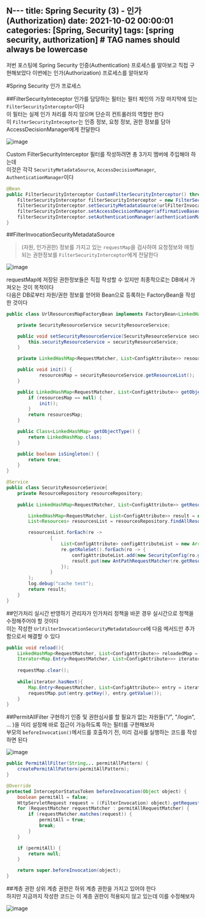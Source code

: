 N---
title: Spring Security (3) - 인가(Authorization)
date: 2021-10-02 00:00:01
categories: [Spring, Security]
tags: [spring security, authorization]     # TAG names should always be lowercase
---
저번 포스팅에 Spring Security 인증(Authentication) 프로세스를 알아보고 직접 구현해보았다
이번에는 인가(Authorization) 프로세스를 알아보자

#Spring Security 인가 프로세스

##FilterSecurityInteceptor
인가를 담당하는 필터는 필터 체인의 가장 마지막에 있는 ```FilterSecurityInterceptor```이다  
이 필터는 실제 인가 처리를 하지 않으며 단순히 컨트롤러의 역할만 한다  
이 ```FilterSecurityInteceptor```는 인증 정보, 요청 정보, 권한 정보를 담아 AccessDecisionManager에게 전달한다


![image](https://user-images.githubusercontent.com/46219687/135704566-5a89db0a-fc2a-4cce-81e8-9ef01050eaf5.png)

Custom FilterSecurityInterceptor 필터를 작성하려면 총 3가지 멤버에 주입해야 하는데  
이것은 각각 ```SecurityMetadataSource```, ```AccessDecisionManager```, ```AuthenticationManager```이다

```java
@Bean
public FilterSecurityInterceptor CustomFilterSecurityInterceptor() throws Exception{    
    FilterSecurityInterceptor filterSecurityInterceptor = new FilterSecurityInterceptor();
    filterSecurityInterceptor.setSecurityMetadataSource(urlFilterInvocationSecurityMetadataSource);
    filterSecurityInterceptor.setAccessDecisionManager(affirmativeBased());
    filterSecurityInterceptor.setAuthenticationManager(authenticationManagerBean());    
}
```
##FilterInvocationSecurityMetadataSource
> (자원, 인가권한) 정보를 가지고 있는 ```requestMap```을 검사하여 요청정보와 매칭되는 권한정보를 ```FilterSecurityInterceptor```에게 전달한다

![image](https://user-images.githubusercontent.com/46219687/135706857-e3fc9765-b977-490a-8aa7-48eccad418a4.png)

requestMap에 저장된 권한정보들은 직접 작성할 수 있지만 최종적으로는 DB에서 가져오는 것이 목적이다  
다음은 DB로부터 자원/권한 정보를 얻어와 Bean으로 등록하는 FactoryBean을 작성한 것이다

```java
public class UrlResourcesMapFactoryBean implements FactoryBean<LinkedHashMap<RequestMatcher, List<ConfigAttribute>>> {

    private SecurityResourceService securityResourceService;

    public void setSecurityResourceService(SecurityResourceService securityResourceService) {
        this.securityResourceService = securityResourceService;
    }

    private LinkedHashMap<RequestMatcher, List<ConfigAttribute>> resourcesMap;

    public void init() {
            resourcesMap = securityResourceService.getResourceList();
    }

    public LinkedHashMap<RequestMatcher, List<ConfigAttribute>> getObject() {
        if (resourcesMap == null) {
            init();
        }
        return resourcesMap;
    }

	public Class<LinkedHashMap> getObjectType() {
        return LinkedHashMap.class;
    }

    public boolean isSingleton() {
        return true;
    }
}
```

```java
@Service
public class SecurityResourceSerivce{
    private ResourceRepository resourceRepository;
    
    public LinkedHashMap<RequestMatcher, List<ConfigAttribute>> getResourceList() {

        LinkedHashMap<RequestMatcher, List<ConfigAttribute>> result = new LinkedHashMap<>();
        List<Resources> resourcesList = resourcesRepository.findAllResources();

        resourcesList.forEach(re ->
                {
                    List<ConfigAttribute> configAttributeList = new ArrayList<>();
                    re.getRoleSet().forEach(ro -> {
                        configAttributeList.add(new SecurityConfig(ro.getRoleName()));
                        result.put(new AntPathRequestMatcher(re.getResourceName()), configAttributeList);
                    });
                }
        );
        log.debug("cache test");
        return result;
    }    
}

```

##인가처리 실시간 반영하기
관리자가 인가처리 정책을 바꾼 경우 실시간으로 정책을 수정해주어야 할 것이다  
이는 작성한 ```UrlFilterInvocationSecurityMetadataSource```에 다음 메서드만 추가함으로서 해결할 수 있다
```java
public void reload(){
    LinkedHashMap<RequestMatcher, List<ConfigAttribute>> reloadedMap = securityResourceService.getResourceList();
    Iterator<Map.Entry<RequestMatcher, List<ConfigAttribute>>> iterator = reloadedMap.entrySet().iterator();
    
    requestMap.clear();
    
    while(iterator.hasNext){
        Map.Entry<RequestMatcher, List<ConfigAttribute>> entry = iterator.next();
        requestMap.put(entry.getKey(), entry.getValue());
    }
}
```

##PermitAllFilter 구현하기
인증 및 권한심사를 할 필요가 없는 자원들("/", "/login", ... )을 미리 설정해 바로 접근이 가능하도록 하는 필터를 구현해보자  
부모의 ```beforeInvocation()```메서드를 호출하기 전, 미리 검사를 실행하는 코드를 작성하면 된다
    
![image](https://user-images.githubusercontent.com/46219687/135737313-b10b927f-dc2d-44fd-a1a9-f8367afaaac2.png)

```java
public PermitAllFilter(String... permitAllPattern) {
    createPermitAllPattern(permitAllPattern);
}

@Override
protected InterceptorStatusToken beforeInvocation(Object object) {
    boolean permitAll = false;
    HttpServletRequest request = ((FilterInvocation) object).getRequest();
    for (RequestMatcher requestMatcher : permitAllRequestMatcher) {
        if (requestMatcher.matches(request)) {
            permitAll = true;
            break;
        }
    }

    if (permitAll) {
        return null;
    }

    return super.beforeInvocation(object);
}
```


##계층 권한 
상위 계층 권한은 하위 계층 권한을 가지고 있어야 한다  
하지만 지금까지 작성한 코드는 이 계층 권한이 적용되지 않고 있는데 이를 수정해보자  

![image](https://user-images.githubusercontent.com/46219687/135737325-71830759-a801-4d70-9c3f-ab5aa650b5e7.png)

